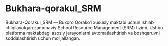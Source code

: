 # Bukhara-qorakul_SRM
Bukhara-Qorakul_SRM — Buxoro Qorako‘l xususiy maktabi uchun ishlab chiqilayotgan zamonaviy School Resource Management (SRM) tizimi. Ushbu platforma maktabdagi asosiy jarayonlarni avtomatlashtirish va boshqaruvni soddalashtirish uchun mo‘ljallangan.
